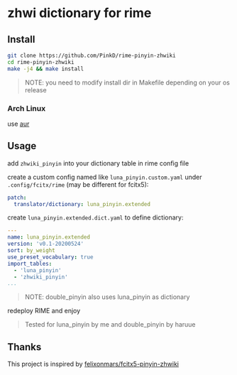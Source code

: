 # zhwi dictionary for rime

## Install

```bash
git clone https://github.com/PinkD/rime-pinyin-zhwiki
cd rime-pinyin-zhwiki
make -j4 && make install
```

> NOTE: you need to modify install dir in Makefile depending on your os release

### Arch Linux

use [aur](https://aur.archlinux.org/packages/rime-pinyin-zhwiki/)

## Usage

add `zhwiki_pinyin` into your dictionary table in rime config file


create a custom config named like `luna_pinyin.custom.yaml` under `.config/fcitx/rime` (may be different for fcitx5):
```yaml
patch:
  translator/dictionary: luna_pinyin.extended
```

create `luna_pinyin.extended.dict.yaml` to define dictionary:
```yaml
---
name: luna_pinyin.extended
version: 'v0.1-20200524'
sort: by_weight
use_preset_vocabulary: true
import_tables:
  - 'luna_pinyin'
  - 'zhwiki_pinyin'
...
```

> NOTE: double_pinyin also uses luna_pinyin as dictionary

redeploy RIME and enjoy

> Tested for luna_pinyin by me and double_pinyin by haruue

## Thanks

This project is inspired by [felixonmars/fcitx5-pinyin-zhwiki](https://github.com/felixonmars/fcitx5-pinyin-zhwiki)

